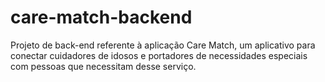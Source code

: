 # care-match-backend
Projeto de back-end referente à aplicação Care Match, um aplicativo para conectar cuidadores de idosos e portadores de necessidades especiais com pessoas que necessitam desse serviço.
